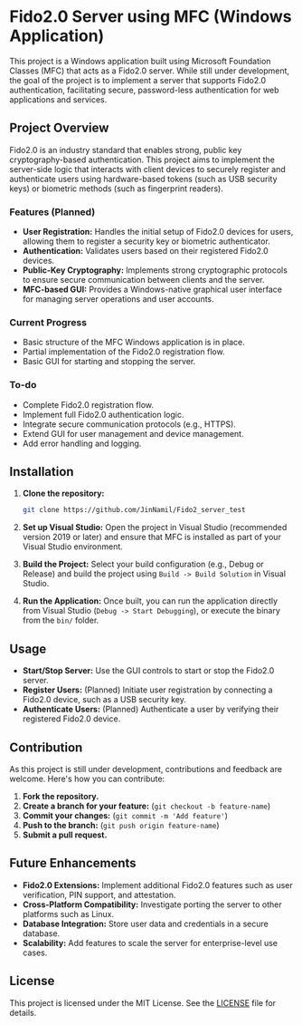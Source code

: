 # Fido2.0 Server using MFC (Windows Application)

This project is a Windows application built using Microsoft Foundation Classes (MFC) that acts as a Fido2.0 server. While still under development, the goal of the project is to implement a server that supports Fido2.0 authentication, facilitating secure, password-less authentication for web applications and services.

## Project Overview

Fido2.0 is an industry standard that enables strong, public key cryptography-based authentication. This project aims to implement the server-side logic that interacts with client devices to securely register and authenticate users using hardware-based tokens (such as USB security keys) or biometric methods (such as fingerprint readers).

### Features (Planned)
- **User Registration:** Handles the initial setup of Fido2.0 devices for users, allowing them to register a security key or biometric authenticator.
- **Authentication:** Validates users based on their registered Fido2.0 devices.
- **Public-Key Cryptography:** Implements strong cryptographic protocols to ensure secure communication between clients and the server.
- **MFC-based GUI:** Provides a Windows-native graphical user interface for managing server operations and user accounts.

### Current Progress
- Basic structure of the MFC Windows application is in place.
- Partial implementation of the Fido2.0 registration flow.
- Basic GUI for starting and stopping the server.

### To-do
- Complete Fido2.0 registration flow.
- Implement full Fido2.0 authentication logic.
- Integrate secure communication protocols (e.g., HTTPS).
- Extend GUI for user management and device management.
- Add error handling and logging.

## Installation

1. **Clone the repository:**

    ```bash
    git clone https://github.com/JinNamil/Fido2_server_test
    ```

2. **Set up Visual Studio:**
   Open the project in Visual Studio (recommended version 2019 or later) and ensure that MFC is installed as part of your Visual Studio environment.

3. **Build the Project:**
   Select your build configuration (e.g., Debug or Release) and build the project using `Build -> Build Solution` in Visual Studio.

4. **Run the Application:**
   Once built, you can run the application directly from Visual Studio (`Debug -> Start Debugging`), or execute the binary from the `bin/` folder.

## Usage

- **Start/Stop Server:** Use the GUI controls to start or stop the Fido2.0 server.
- **Register Users:** (Planned) Initiate user registration by connecting a Fido2.0 device, such as a USB security key.
- **Authenticate Users:** (Planned) Authenticate a user by verifying their registered Fido2.0 device.

## Contribution

As this project is still under development, contributions and feedback are welcome. Here's how you can contribute:

1. **Fork the repository.**
2. **Create a branch for your feature:** (`git checkout -b feature-name`)
3. **Commit your changes:** (`git commit -m 'Add feature'`)
4. **Push to the branch:** (`git push origin feature-name`)
5. **Submit a pull request.**

## Future Enhancements

- **Fido2.0 Extensions:** Implement additional Fido2.0 features such as user verification, PIN support, and attestation.
- **Cross-Platform Compatibility:** Investigate porting the server to other platforms such as Linux.
- **Database Integration:** Store user data and credentials in a secure database.
- **Scalability:** Add features to scale the server for enterprise-level use cases.

## License

This project is licensed under the MIT License. See the [LICENSE](LICENSE) file for details.
